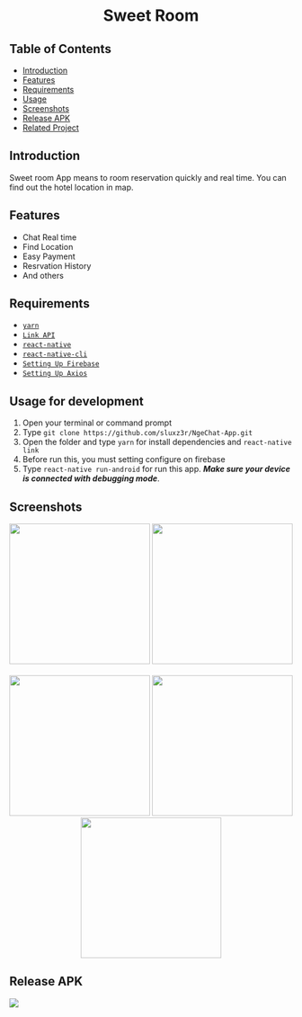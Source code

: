 <h1 align='center'>Sweet Room</h1>

## Table of Contents

- [Introduction](#introduction)
- [Features](#features)
- [Requirements](#requirements)
- [Usage](#usage-for-development)
- [Screenshots](#screenshots)
- [Release APK](#release-apk)
- [Related Project](#related-project-backend)

## Introduction
Sweet room App means to room reservation quickly and real time. You can find out the hotel location in map.

## Features
* Chat Real time
* Find Location
* Easy Payment
* Resrvation History
* And others

## Requirements
* [`yarn`](https://yarnpkg.com/en/docs/install)
* [`Link API`](https://sweetappbackend.herokuapp.com)
* [`react-native`](https://facebook.github.io/react-native/docs/getting-started)
* [`react-native-cli`](https://facebook.github.io/react-native/docs/getting-started)
* [`Setting Up Firebase`](https://firebase.google.com/)
* [`Setting Up Axios`](https://github.com/axios/axios)

## Usage for development
1. Open your terminal or command prompt
2. Type `git clone https://github.com/sluxz3r/NgeChat-App.git`
3. Open the folder and type `yarn` for install dependencies and `react-native link`
4. Before run this, you must setting configure on firebase 
5. Type `react-native run-android` for run this app. ***Make sure your device is connected with debugging mode***.

## Screenshots
<div align="center">
    <img width="250" src="https://res.cloudinary.com/dmdlthft0/image/upload/v1569116057/sweet%20room/Screenshot_2019-09-22-08-12-22-526_com.sweetroom_r0oz9u.png"> 
    <img width="250" src="https://res.cloudinary.com/dmdlthft0/image/upload/v1569116056/sweet%20room/Screenshot_2019-09-22-08-12-26-638_com.sweetroom_rzf97t.png">    
</div>
  <br/>
<div align="center">
    <img width="250" src="https://res.cloudinary.com/dmdlthft0/image/upload/v1569114518/sweet%20room/Screenshot_2019-09-22-07-32-12-154_com.sweetroom_dswuyo.png">
    <img width="250" src="https://res.cloudinary.com/dmdlthft0/image/upload/v1569114518/sweet%20room/Screenshot_2019-09-22-07-32-20-860_com.sweetroom_ozu9uz.png">
    <img width="250" src="https://res.cloudinary.com/dmdlthft0/image/upload/v1569114519/sweet%20room/Screenshot_2019-09-22-07-32-44-379_com.sweetroom_fggksd.png">
</div>

## Release APK
<a href="https://drive.google.com/drive/folders/1igcWUlAEIY0uiDGuHR0OaQ_36XXvBWoM?usp=sharing">
  <img src="https://img.shields.io/badge/download%20on-drive-blue"/>
</a>

